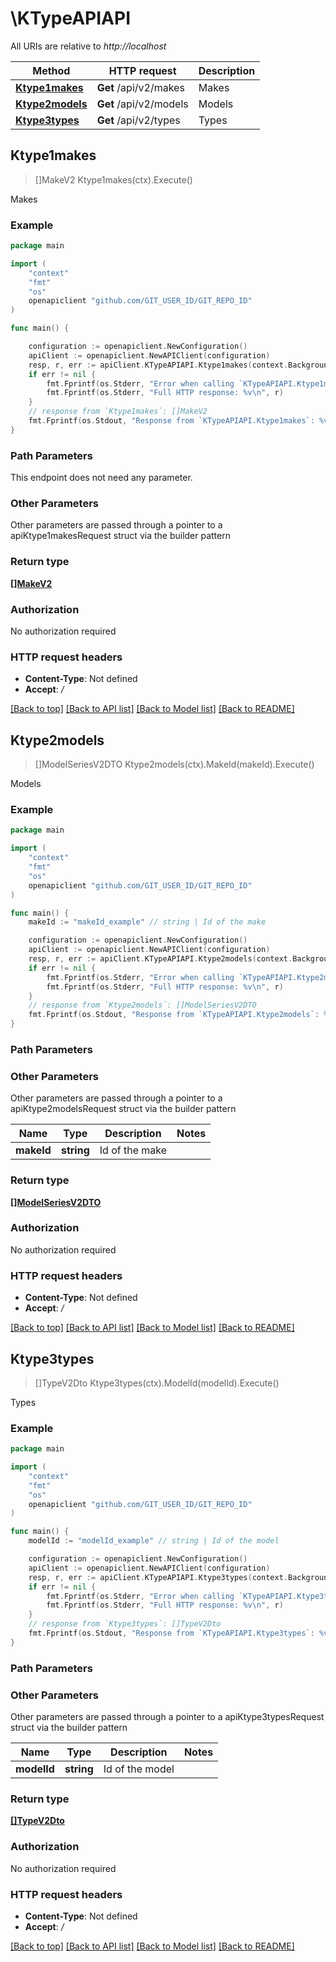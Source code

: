 # \KTypeAPIAPI

All URIs are relative to *http://localhost*

Method | HTTP request | Description
------------- | ------------- | -------------
[**Ktype1makes**](KTypeAPIAPI.md#Ktype1makes) | **Get** /api/v2/makes | Makes
[**Ktype2models**](KTypeAPIAPI.md#Ktype2models) | **Get** /api/v2/models | Models
[**Ktype3types**](KTypeAPIAPI.md#Ktype3types) | **Get** /api/v2/types | Types



## Ktype1makes

> []MakeV2 Ktype1makes(ctx).Execute()

Makes



### Example

```go
package main

import (
	"context"
	"fmt"
	"os"
	openapiclient "github.com/GIT_USER_ID/GIT_REPO_ID"
)

func main() {

	configuration := openapiclient.NewConfiguration()
	apiClient := openapiclient.NewAPIClient(configuration)
	resp, r, err := apiClient.KTypeAPIAPI.Ktype1makes(context.Background()).Execute()
	if err != nil {
		fmt.Fprintf(os.Stderr, "Error when calling `KTypeAPIAPI.Ktype1makes``: %v\n", err)
		fmt.Fprintf(os.Stderr, "Full HTTP response: %v\n", r)
	}
	// response from `Ktype1makes`: []MakeV2
	fmt.Fprintf(os.Stdout, "Response from `KTypeAPIAPI.Ktype1makes`: %v\n", resp)
}
```

### Path Parameters

This endpoint does not need any parameter.

### Other Parameters

Other parameters are passed through a pointer to a apiKtype1makesRequest struct via the builder pattern


### Return type

[**[]MakeV2**](MakeV2.md)

### Authorization

No authorization required

### HTTP request headers

- **Content-Type**: Not defined
- **Accept**: */*

[[Back to top]](#) [[Back to API list]](../README.md#documentation-for-api-endpoints)
[[Back to Model list]](../README.md#documentation-for-models)
[[Back to README]](../README.md)


## Ktype2models

> []ModelSeriesV2DTO Ktype2models(ctx).MakeId(makeId).Execute()

Models



### Example

```go
package main

import (
	"context"
	"fmt"
	"os"
	openapiclient "github.com/GIT_USER_ID/GIT_REPO_ID"
)

func main() {
	makeId := "makeId_example" // string | Id of the make

	configuration := openapiclient.NewConfiguration()
	apiClient := openapiclient.NewAPIClient(configuration)
	resp, r, err := apiClient.KTypeAPIAPI.Ktype2models(context.Background()).MakeId(makeId).Execute()
	if err != nil {
		fmt.Fprintf(os.Stderr, "Error when calling `KTypeAPIAPI.Ktype2models``: %v\n", err)
		fmt.Fprintf(os.Stderr, "Full HTTP response: %v\n", r)
	}
	// response from `Ktype2models`: []ModelSeriesV2DTO
	fmt.Fprintf(os.Stdout, "Response from `KTypeAPIAPI.Ktype2models`: %v\n", resp)
}
```

### Path Parameters



### Other Parameters

Other parameters are passed through a pointer to a apiKtype2modelsRequest struct via the builder pattern


Name | Type | Description  | Notes
------------- | ------------- | ------------- | -------------
 **makeId** | **string** | Id of the make | 

### Return type

[**[]ModelSeriesV2DTO**](ModelSeriesV2DTO.md)

### Authorization

No authorization required

### HTTP request headers

- **Content-Type**: Not defined
- **Accept**: */*

[[Back to top]](#) [[Back to API list]](../README.md#documentation-for-api-endpoints)
[[Back to Model list]](../README.md#documentation-for-models)
[[Back to README]](../README.md)


## Ktype3types

> []TypeV2Dto Ktype3types(ctx).ModelId(modelId).Execute()

Types



### Example

```go
package main

import (
	"context"
	"fmt"
	"os"
	openapiclient "github.com/GIT_USER_ID/GIT_REPO_ID"
)

func main() {
	modelId := "modelId_example" // string | Id of the model

	configuration := openapiclient.NewConfiguration()
	apiClient := openapiclient.NewAPIClient(configuration)
	resp, r, err := apiClient.KTypeAPIAPI.Ktype3types(context.Background()).ModelId(modelId).Execute()
	if err != nil {
		fmt.Fprintf(os.Stderr, "Error when calling `KTypeAPIAPI.Ktype3types``: %v\n", err)
		fmt.Fprintf(os.Stderr, "Full HTTP response: %v\n", r)
	}
	// response from `Ktype3types`: []TypeV2Dto
	fmt.Fprintf(os.Stdout, "Response from `KTypeAPIAPI.Ktype3types`: %v\n", resp)
}
```

### Path Parameters



### Other Parameters

Other parameters are passed through a pointer to a apiKtype3typesRequest struct via the builder pattern


Name | Type | Description  | Notes
------------- | ------------- | ------------- | -------------
 **modelId** | **string** | Id of the model | 

### Return type

[**[]TypeV2Dto**](TypeV2Dto.md)

### Authorization

No authorization required

### HTTP request headers

- **Content-Type**: Not defined
- **Accept**: */*

[[Back to top]](#) [[Back to API list]](../README.md#documentation-for-api-endpoints)
[[Back to Model list]](../README.md#documentation-for-models)
[[Back to README]](../README.md)

